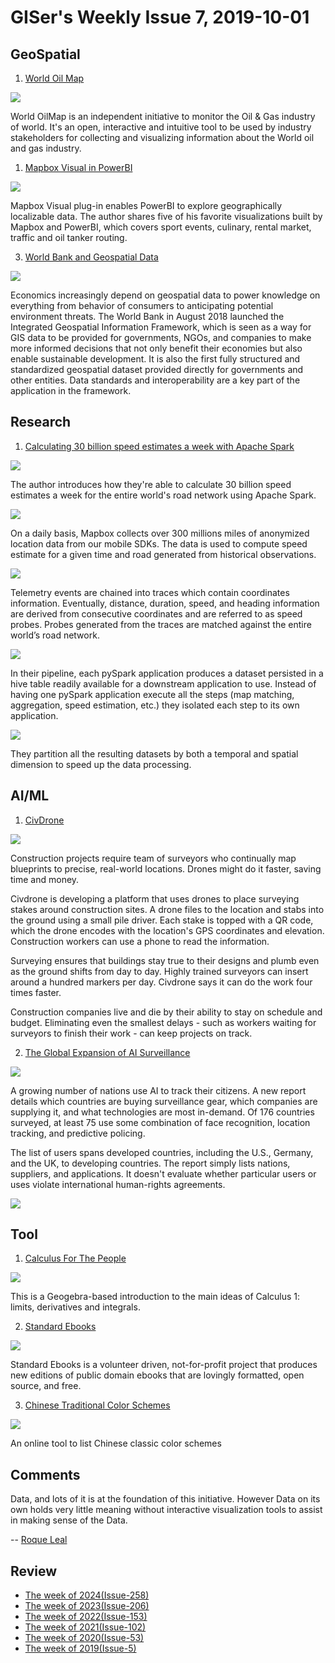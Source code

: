 # GISer's Weekly Issue 7, 2019-10-01

## GeoSpatial

1. [World Oil Map](https://www.roqueleal.me/oilmap.html)

![](https://media-exp1.licdn.com/dms/image/C5612AQEwTaYpigjDzw/article-cover_image-shrink_720_1280/0/1549470420739?e=1670457600&v=beta&t=ARM0Jw7YscVKLM3iINM-Qv61uZ6WRLZY8A7siUtJCz8)

World OilMap is an independent initiative to monitor the Oil & Gas industry of world. It's an open, interactive and intuitive tool to be used by industry stakeholders for collecting and visualizing information about the World oil and gas industry.

1. [Mapbox Visual in PowerBI](https://blog.mapbox.com/bringing-data-to-life-with-powerbi-ccaf214eaf16)

![](https://miro.medium.com/max/960/1*TeKx-jyuqJiZ692eIjrGsQ.gif)

Mapbox Visual plug-in enables PowerBI to explore geographically localizable data. The author shares five of his favorite visualizations built by Mapbox and PowerBI, which covers sport events, culinary, rental market, traffic and oil tanker routing.

3. [World Bank and Geospatial Data](https://datacatalog.worldbank.org/)

![](https://cdn.shortpixel.ai/client/to_webp,q_lossy,ret_img,w_800/https://www.gislounge.com/wp-content/uploads/2019/09/world-bank-GIS-data.png)

Economics increasingly depend on geospatial data to power knowledge on everything from behavior of consumers to anticipating potential environment threats. The World Bank in August 2018 launched the Integrated Geospatial Information Framework, which is seen as a way for GIS data to be provided for governments, NGOs, and companies to make more informed decisions that not only benefit their economies but also enable sustainable development. It is also the first fully structured and standardized geospatial dataset provided directly for governments and other entities. Data standards and interoperability are a key part of the application in the framework.

## Research

1. [Calculating 30 billion speed estimates a week with Apache Spark](https://blog.mapbox.com/calculating-30-billion-speed-estimates-a-week-with-apache-spark-b7cd86ff10c)

![](https://miro.medium.com/max/3364/0*-BYfYpXL2qaXFqWs.png)

The author introduces how they're able to calculate 30 billion speed estimates a week for the entire world's road network using Apache Spark.

![](https://miro.medium.com/max/2016/0*6go9P_8wXAbsU8LO)

On a daily basis, Mapbox collects over 300 millions miles of anonymized location data from our mobile SDKs. The data is used to compute speed estimate for a given time and road generated from historical observations.

![](https://miro.medium.com/max/3164/0*zAYeFvtINtTx331r)

Telemetry events are chained into traces which contain coordinates information. Eventually, distance, duration, speed, and heading information are derived from consecutive coordinates and are referred to as speed probes. Probes generated from the traces are matched against the entire world’s road network.

![](https://miro.medium.com/max/2488/0*Ks0GZ8LQDUb1YTsl.png)

In their pipeline, each pySpark application produces a dataset persisted in a hive table readily available for a downstream application to use. Instead of having one pySpark application execute all the steps (map matching, aggregation, speed estimation, etc.) they isolated each step to its own application.

![](https://miro.medium.com/max/3272/0*Fj6WfrKZ87Rmo5ab.png)

They partition all the resulting datasets by both a temporal and spatial dimension to speed up the data processing.

## AI/ML

1. [CivDrone](https://www.therobotreport.com/civdrone-disrupt-construction-workflows/?utm_campaign=The%20Batch&utm_source=hs_email&utm_medium=email&utm_content=77292076&_hsenc=p2ANqtz-8wnDkftYh9yYEu5NBRT2-vBShPpXQuAl4Y77Oo25PtTjm_OSNCu-ajGt_TvFbdL5aO_DetLu6x44QumwclucM2G9cVRw&_hsmi=77292076)

![](https://20kh6h3g46l33ivuea3rxuyu-wpengine.netdna-ssl.com/wp-content/uploads/2019/09/Screen-Shot-2019-09-09-at-2.42.25-PM.png)

Construction projects require team of surveyors who continually map blueprints to precise, real-world locations. Drones might do it faster, saving time and money.

Civdrone is developing a platform that uses drones to place surveying stakes around construction sites. A drone files to the location and stabs into the ground using a small pile driver. Each stake is topped with a QR code, which the drone encodes with the location's GPS coordinates and elevation. Construction workers can use a phone to read the information.

Surveying ensures that buildings stay true to their designs and plumb even as the ground shifts from day to day. Highly trained surveyors can insert around a hundred markers per day. Civdrone says it can do the work four times faster.

Construction companies live and die by their ability to stay on schedule and budget. Eliminating even the smallest delays - such as workers waiting for surveyors to finish their work - can keep projects on track.

2. [The Global Expansion of AI Surveillance](https://carnegieendowment.org/2019/09/17/global-expansion-of-ai-surveillance-pub-79847?mod=article_inline&utm_campaign=The%20Batch&utm_source=hs_email&utm_medium=email&utm_content=77292076&_hsenc=p2ANqtz-8wnDkftYh9yYEu5NBRT2-vBShPpXQuAl4Y77Oo25PtTjm_OSNCu-ajGt_TvFbdL5aO_DetLu6x44QumwclucM2G9cVRw&_hsmi=77292076)

![](../images/issue-7-1.gif)

A growing number of nations use AI to track their citizens. A new report details which countries are buying surveillance gear, which companies are supplying it, and what technologies are most in-demand. Of 176 countries surveyed, at least 75 use some combination of face recognition, location tracking, and predictive policing.

The list of users spans developed countries, including the U.S., Germany, and the UK, to developing countries. The report simply lists nations, suppliers, and applications. It doesn't evaluate whether particular users or uses violate international human-rights agreements.

![](https://carnegieendowment.org/images/article_images/201909-Feldstein-AISurveillance_WEB.jpg)

## Tool

1. [Calculus For The People](https://www.geogebra.org/m/x39ys4d7)

![](https://www.geogebra.org/resource/x39ys4d7/tUGVtAUCq6SE5lk1/material-x39ys4d7-thumb.png)

This is a Geogebra-based introduction to the main ideas of Calculus 1: limits, derivatives and integrals.

2. [Standard Ebooks](https://standardebooks.org/)

![](https://camo.githubusercontent.com/207a0447baf447c215be868518d540dc1e4af2e7/68747470733a2f2f7777772e77616e67626173652e636f6d2f626c6f67696d672f61737365742f3230313930382f6267323031393038303330312e6a7067)

Standard Ebooks is a volunteer driven, not-for-profit project that produces new editions of public domain ebooks that are lovingly formatted, open source, and free.

3. [Chinese Traditional Color Schemes](https://colors.ichuantong.cn/)

![](https://camo.githubusercontent.com/8404f603261191765ec2c9035cdd707724b44ec2/68747470733a2f2f7777772e77616e67626173652e636f6d2f626c6f67696d672f61737365742f3230313930392f6267323031393039323030372e6a7067)

An online tool to list Chinese classic color schemes

## Comments

Data, and lots of it is at the foundation of this initiative. However Data on its own holds very little meaning without interactive visualization tools to assist in making sense of the Data.

-- [Roque Leal](https://www.linkedin.com/pulse/world-oil-map-roque-leal?articleId=6498942830877249536#comments-6498942830877249536&trk=public_profile_article_view)

## Review

- [The week of 2024(Issue-258)](../2024/issue-258.md)
- [The week of 2023(Issue-206)](../2023/issue-206.md)
- [The week of 2022(Issue-153)](../2022/issue-153.md)
- [The week of 2021(Issue-102)](../2021/issue-102.md)
- [The week of 2020(Issue-53)](../2020/issue-53.md)
- [The week of 2019(Issue-5)](../2019/issue-5.md)
